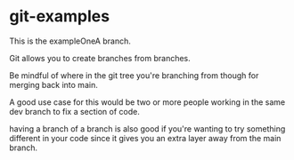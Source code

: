 # git-examples


This is the exampleOneA branch.

Git allows you to create branches from branches.

Be mindful of where in the git tree you're branching from though for merging back into main.

A good use case for this would be two or more people working in the same dev branch to fix a section of code.

having a branch of a branch is also good if you're wanting to try something different in your code since it gives you an extra layer away from the main branch.